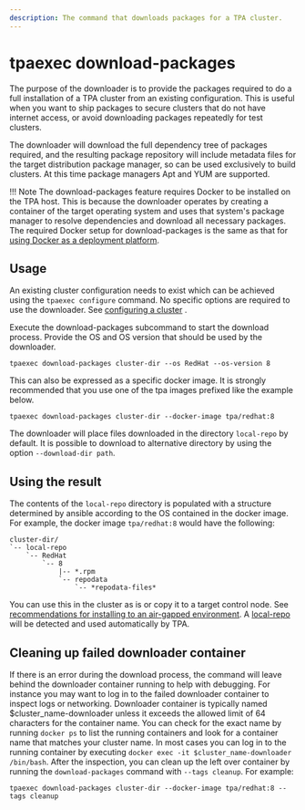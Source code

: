 ```yaml
---
description: The command that downloads packages for a TPA cluster.
---
```



# tpaexec download-packages

The purpose of the downloader is to provide the packages required to do
a full installation of a TPA cluster from an existing configuration.
This is useful when you want to ship packages to secure clusters that do
not have internet access, or avoid downloading packages repeatedly for
test clusters.

The downloader will download the full dependency tree of packages
required, and the resulting package repository will include metadata
files for the target distribution package manager, so can be used
exclusively to build clusters. At this time package managers Apt and YUM
are supported.

!!! Note
    The download-packages feature requires Docker to be installed
    on the TPA host. This is because the downloader operates by creating a
    container of the target operating system and uses that system's package
    manager to resolve dependencies and download all necessary packages. The
    required Docker setup for download-packages is the same as that for
    [using Docker as a deployment platform](#platform-docker).

## Usage

An existing cluster configuration needs to exist which can be achieved
using the `tpaexec configure` command. No specific options are required
to use the downloader. See [configuring a cluster](configure-cluster.md)
.

Execute the download-packages subcommand to start the download process.
Provide the OS and OS version that should be used by the downloader.

```shell
tpaexec download-packages cluster-dir --os RedHat --os-version 8
```

This can also be expressed as a specific docker image. It is strongly
recommended that you use one of the tpa images prefixed like the example
below.

```shell
tpaexec download-packages cluster-dir --docker-image tpa/redhat:8
```

The downloader will place files downloaded in the directory `local-repo`
by default. It is possible to download to alternative directory by using
the option `--download-dir path`.

## Using the result

The contents of the `local-repo` directory is populated with a structure
determined by ansible according to the OS contained in the docker image.
For example, the docker image `tpa/redhat:8` would have the following:

```
cluster-dir/
`-- local-repo
    `-- RedHat
        `-- 8
            |-- *.rpm
            `-- repodata
                `-- *repodata-files*
```

You can use this in the cluster as is or copy it to a target control
node. See [recommendations for installing to an air-gapped environment](
air-gapped.md). A [local-repo](local-repo.md) will be detected and used
automatically by TPA.

## Cleaning up failed downloader container

If there is an error during the download process, the command will leave
behind the downloader container running to help with debugging. For
instance you may want to log in to the failed downloader container to
inspect logs or networking. Downloader container is typically named
$cluster_name-downloader unless it exceeds the allowed limit of 64
characters for the container name. You can check for the exact name by
running `docker ps` to list the running containers and look for a container
name that matches your cluster name. In most cases you can log in to the
running container by executing `docker exec -it $cluster_name-downloader /bin/bash`.
After the inspection, you can clean up the left over container by running the
`download-packages` command with `--tags cleanup`. For example:

```shell
tpaexec download-packages cluster-dir --docker-image tpa/redhat:8 --tags cleanup
```
